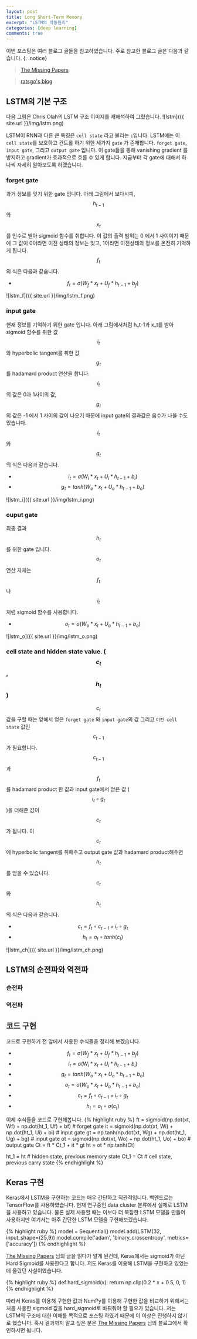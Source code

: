 ```yaml
---
layout: post
title: Long Short-Term Memory
excerpt: "LSTM의 작동원리"
categories: [deep learning]
comments: true
---
```


이번 포스팅은 여러 블로그 글들을 참고하였습니다. 주로 참고한 블로그 글은 다음과 같습니다.
{: .notice}

 > [The Missing Papers](http://docs.likejazz.com/lstm/)
 
 > [ratsgo's blog](https://ratsgo.github.io/natural%20language%20processing/2017/03/09/rnnlstm/)
 
 
## LSTM의 기본 구조
다음 그림은 Chris Olah의 LSTM 구조 이미지를 재해석하여 그렸습니다. 
![lstm]({{ site.url }}/img/lstm.png)

LSTM이 RNN과 다른 큰 특징은 `cell state` 라고 불리는 `c`입니다. LSTM에는 이 `cell state`를 보호하고 컨트롤 하기 위한 세가지 `gate` 가 존재합니다. `forget gate`, `input gate`, 그리고 `output gate` 입니다. 이 gate들을 통해 vanishing gradient 를 방지하고 gradient가 효과적으로 흐를 수 있게 합니다. 지금부터 각 gate에 대해서 하나씩 자세히 알아보도록 하겠습니다.

### forget gate 
과거 정보를 잊기 위한 gate 입니다. 아래 그림에서 보다시피, $$h_{t-1}$$와 $$x_t$$ 를 인수로 받아 sigmoid 함수를 취합니다. 이 값의 출력 범위는 0 에서 1 사이이기 때문에 그 값이 0이라면 이전 상태의 정보는 잊고, 1이라면 이전상태의 정보를 온전히 기억하게 됩니다. $$f_t$$ 의 식은 다음과 같습니다. 
* $$f_{t} = \sigma (W_{f}*x_{t} +U_{f}*{h_{t-1}} + b_{f} )$$

![lstm_f]({{ site.url }}/img/lstm_f.png)

### input gate
현재 정보를 기억하기 위한 gate 입니다. 아래 그림에서처럼 h_t-1과 x_t를 받아 sigmoid 함수를 취한 값 $$i_t$$와 hyperbolic tangent를 취한 값  $$g_t$$를 hadamard product 연산을 합니다. $$i_t$$ 의 값은 0과 1사이의 값, $$g_t$$의 값은 -1 에서 1 사이의 값이 나오기 때문에 input gate의 결과값은 음수가 나올 수도 있습니다. $$i_t$$ 와 $$g_t$$ 의 식은 다음과 같습니다.
* $$i_{t} = \sigma (W_{i}*x_{t} +U_{i}*{h_{t-1}} + b_{i} )  $$
* $$g_{t} = tanh (W_{o}*x_{t} +U_{o}*{h_{t-1}} + b_{o} )  $$

![lstm_i]({{ site.url }}/img/lstm_i.png)

### ouput gate
최종 결과 $$h_t$$ 를 위한 gate 입니다. $$o_t$$ 연산 자체는 $$f_t$$나 $$i_t$$ 처럼 sigmoid 함수를 사용합니다.
* $$o_{t} = \sigma (W_{o}*x_{t} +U_{o}*{h_{t-1}} + b_{o} )  $$

![lstm_o]({{ site.url }}/img/lstm_o.png)

### cell state and hidden state value. ( $$c_t$$, $$h_t$$ )
$$c_t$$값을 구할 때는 앞에서 얻은 `forget gate` 와 `input gate`의 값 그리고 `이전 cell state` 값인 $$c_{t-1}$$가 필요합니다. $$c_{t-1}$$과 $$f_t$$ 를 hadamard product 한 값과 input gate에서 얻은 값 ($$i_t \circ g_t$$)을 더해준 값이 $$c_t$$가 됩니다. 이 $$c_t$$에 hyperbolic tangent를 취해주고 output gate 값과 hadamard product해주면 $$h_t$$를 얻을 수 있습니다. $$c_t$$와 $$h_t$$의 식은 다음과 같습니다. 
* $$c_t = f_t \circ c_{t-1} + i_t \circ g_t $$
* $$h_t = o_t \circ tanh(c_t) $$

![lstm_ch]({{ site.url }}/img/lstm_ch.png)


## LSTM의 순전파와 역전파

### 순전파
### 역전파

## 코드 구현
코드로 구현하기 전 앞에서 사용한 수식들을 정리해 보겠습니다.

* $$f_{t} = \sigma (W_{f}*x_{t} +U_{f}*{h_{t-1}} + b_{f} )$$
* $$i_{t} = \sigma (W_{i}*x_{t} +U_{i}*{h_{t-1}} + b_{i} )  $$
* $$g_{t} = tanh (W_{o}*x_{t} +U_{o}*{h_{t-1}} + b_{o} )  $$
* $$o_{t} = \sigma (W_{o}*x_{t} +U_{o}*{h_{t-1}} + b_{o} )  $$
* $$c_t = f_t \circ c_{t-1} + i_t \circ g_t $$
* $$h_t = o_t \circ \sigma (c_t) $$

이제 수식들을 코드로 구현해봅니다.
{% highlight ruby %}
ft = sigmoid(np.dot(xt, Wf) + np.dot(ht_1, Uf) + bf)  # forget gate
it = sigmoid(np.dot(xt, Wi) + np.dot(ht_1, Ui) + bi)  # input gate
gt = np.tanh(np.dot(xt, Wg) + np.dot(ht_1, Ug) + bg)  # input gate
ot = sigmoid(np.dot(xt, Wo) + np.dot(ht_1, Uo) + bo)  # output gate
Ct = ft * Ct_1 + it * gt
ht = ot * np.tanh(Ct)

ht_1 = ht  # hidden state, previous memory state
Ct_1 = Ct  # cell state, previous carry state
{% endhighlight %}


## Keras 구현
Keras에서 LSTM을 구현하는 코드는 매우 간단하고 직관적입니다. 백엔드로는 TensorFlow를 사용하였습니다. 현재 연구중인 data cluster 분류에서 실제로 LSTM을 사용하고 있습니다. 물론 실제 사용할 때는 이보다 더 복잡한 LSTM 모델을 만들어 사용하지만 여기서는 아주 간단한 LSTM 모델을 구현해보겠습니다. 

{% highlight ruby %}
model = Sequential()
model.add(LSTM(32, input_shape=(25,9))
model.compile('adam', 'binary_crossentropy', metrics=['accuracy'])
{% endhighlight %}

[The Missing Papers](http://docs.likejazz.com/lstm/) 님의 글을 읽다가 알게 된건데, Keras에서는 sigmoid가 아닌 Hard Sigmoid를 사용한다고 합니다. 저도 Keras를 이용해 LSTM을 구현하고 있었는데 몰랐던 사실이였습니다. 

{% highlight ruby %}
def hard_sigmoid(x):
    return np.clip(0.2 * x + 0.5, 0, 1)
{% endhighlight %}

따라서 Keras를 이용해 구현한 값과 NumPy를 이용해 구현한 값을 비교하기 위해서는 처음 사용한 sigmoid 값을 hard_sigmoid로 바꿔줘야 할 필요가 있습니다. 저는 LSTM의 구조에 대한 이해를 목적으로 포스팅 하였기 때문에 이 이상은 진행하지 않기로 했습니다. 혹시 결과까지 알고 싶은 분은 [The Missing Papers](http://docs.likejazz.com/lstm/) 님의 블로그에서 확인하시면 됩니다.

